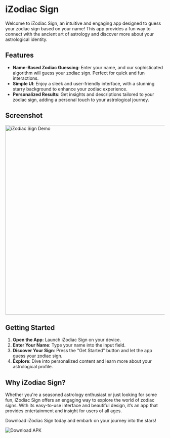 # iZodiac Sign

Welcome to iZodiac Sign, an intuitive and engaging app designed to guess your zodiac sign based on your name! This app provides a fun way to connect with the ancient art of astrology and discover more about your astrological identity.

## Features

- **Name-Based Zodiac Guessing**: Enter your name, and our sophisticated algorithm will guess your zodiac sign. Perfect for quick and fun interactions.
- **Simple UI**: Enjoy a sleek and user-friendly interface, with a stunning starry background to enhance your zodiac experience.
- **Personalized Results**: Get insights and descriptions tailored to your zodiac sign, adding a personal touch to your astrological journey.

## Screenshot

<img src="https://drive.google.com/file/d/1uWNIimvIGGmIyOr-OjrP13n-SpEk-48V/view?usp=sharing" alt="iZodiac Sign Demo" width="600">

## Getting Started

1. **Open the App**: Launch iZodiac Sign on your device.
2. **Enter Your Name**: Type your name into the input field.
3. **Discover Your Sign**: Press the "Get Started" button and let the app guess your zodiac sign.
4. **Explore**: Dive into personalized content and learn more about your astrological profile.

## Why iZodiac Sign?

Whether you're a seasoned astrology enthusiast or just looking for some fun, iZodiac Sign offers an engaging way to explore the world of zodiac signs. With its easy-to-use interface and beautiful design, it’s an app that provides entertainment and insight for users of all ages.

Download iZodiac Sign today and embark on your journey into the stars!

<a href="https://drive.google.com/file/d/1ANhGF7bw8NsXrg7zHTwDNZYMOiFgELJJ/view?usp=drive_link" style="text-decoration: none;">
    <img src="https://img.shields.io/badge/Download%20APK-Click%20Here-brightgreen?style=for-the-badge" alt="Download APK">
</a>

